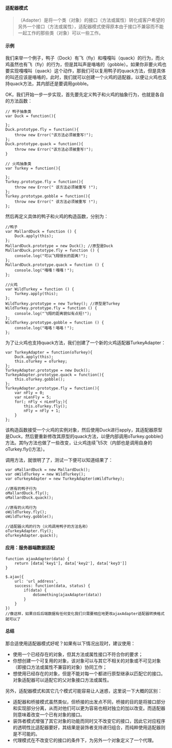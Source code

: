 #### 适配器模式

> （Adapter）是将一个类（对象）的接口（方法或属性）转化成客户希望的另外一个接口（方法或属性），适配器模式使得原本由于接口不兼容而不能一起工作的那些类（对象）可以一些工作。

#### 示例

我们来举一个例子，鸭子（Dock）有飞（fly）和嘎嘎叫（quack）的行为，而火鸡虽然也有飞（fly）的行为，但是其叫声是咯咯的（gobble）。如果你非要火鸡也要实现嘎嘎叫（quack）这个动作，那我们可以复用鸭子的quack方法，但是具体的叫还应该是咯咯的，此时，我们就可以创建一个火鸡的适配器，以便让火鸡也支持quack方法，其内部还是要调用gobble。

OK，我们开始一步一步实现，首先要先定义鸭子和火鸡的抽象行为，也就是各自的方法函数：

```
// 鸭子抽象类
var Duck = function(){

};
Duck.prototype.fly = function(){
    throw new Error("该方法必须被重写!");
};
Duck.prototype.quack = function(){
    throw new Error("该方法必须被重写!");
}

// 火鸡抽象类
var Turkey = function(){

};
Turkey.prototype.fly = function(){
    throw new Error(" 该方法必须被重写 !");
};
Turkey.prototype.gobble = function(){
    throw new Error(" 该方法必须被重写 !");
};
```

然后再定义具体的鸭子和火鸡的构造函数，分别为：

```
//鸭子
var MallardDuck = function () {
    Duck.apply(this);
};
MallardDuck.prototype = new Duck(); //原型是Duck
MallardDuck.prototype.fly = function () {
    console.log("可以飞翔很长的距离!");
};
MallardDuck.prototype.quack = function () {
    console.log("嘎嘎！嘎嘎！");
};

//火鸡
var WildTurkey = function () {
    Turkey.apply(this);
};
WildTurkey.prototype = new Turkey(); //原型是Turkey
WildTurkey.prototype.fly = function () {
    console.log("飞翔的距离貌似有点短!");
};
WildTurkey.prototype.gobble = function () {
    console.log("咯咯！咯咯！");
};

```

为了让火鸡也支持quack方法，我们创建了一个新的火鸡适配器TurkeyAdapter：

```
var TurkeyAdapter = function(oTurkey){
    Duck.apply(this);
    this.oTurkey = oTurkey;
};
TurkeyAdapter.prototype = new Duck();
TurkeyAdapter.prototype.quack = function(){
    this.oTurkey.gobble();
};
TurkeyAdapter.prototype.fly = function(){
    var nFly = 0;
    var nLenFly = 5;
    for(; nFly < nLenFly;){
        this.oTurkey.fly();
        nFly = nFly + 1;
    }
};
```

该构造函数接受一个火鸡的实例对象，然后使用Duck进行apply，其适配器原型是Duck，然后要重新修改其原型的quack方法，以便内部调用oTurkey.gobble()方法。其fly方法也做了一些改变，让火鸡连续飞5次（内部也是调用自身的oTurkey.fly()方法）。

调用方法，就很明了了，测试一下便可以知道结果了：

```
var oMallardDuck = new MallardDuck();
var oWildTurkey = new WildTurkey();
var oTurkeyAdapter = new TurkeyAdapter(oWildTurkey);

//原有的鸭子行为
oMallardDuck.fly();
oMallardDuck.quack();

//原有的火鸡行为
oWildTurkey.fly();
oWildTurkey.gobble();

//适配器火鸡的行为（火鸡调用鸭子的方法名称）
oTurkeyAdapter.fly();
oTurkeyAdapter.quack();
```

#### 应用：服务器端数据适配

```
function ajaxAdapter(data) {
	return [data['key1'], data['key2'], data['key3']]
}

$.ajax({
	url: 'url_address',
	success: function(data, status) {
		if(data) {
			doSomething(ajaxAdapter(data))
		}
	}
})
//像这样，如果日后后端数据有任何变化我们只需要相应地更改ajaxAdapter适配器转换格式就可以了
```

#### 总结

那合适使用适配器模式好呢？如果有以下情况出现时，建议使用：

* 使用一个已经存在的对象，但其方法或属性接口不符合你的要求；
* 你想创建一个可复用的对象，该对象可以与其它不相关的对象或不可见对象（即接口方法或属性不兼容的对象）协同工作；
* 想使用已经存在的对象，但是不能对每一个都进行原型继承以匹配它的接口。对象适配器可以适配它的父对象接口方法或属性。

另外，适配器模式和其它几个模式可能容易让人迷惑，这里说一下大概的区别：

* 适配器和桥接模式虽然类似，但桥接的出发点不同，桥接的目的是将接口部分和实现部分分离，从而对他们可以更为容易也相对独立的加以改变。而适配器则意味着改变一个已有对象的接口。
* 装饰者模式增强了其它对象的功能而同时又不改变它的接口，因此它对应程序的透明性比适配器要好，其结果是装饰者支持递归组合，而纯粹使用适配器则是不可能的。
* 代理模式在不改变它的接口的条件下，为另外一个对象定义了一个代理。



